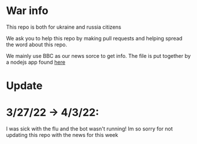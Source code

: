 # War info

This repo is both for ukraine and russia citizens

We ask you to help this repo by making pull requests and helping spread the word about this repo.


We mainly use BBC as our news sorce to get info. The file is put together by a nodejs app found [here](https://github.com/ukraine-war-info/ukraine-news)


# Update

# 3/27/22 -> 4/3/22:

I was sick with the flu and the bot wasn't running! Im so sorry for not updating this repo with the news for this week
